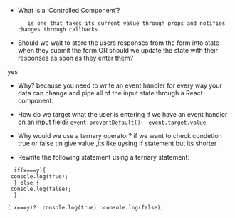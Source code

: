 * What is a ‘Controlled Component’?
         
         is one that takes its current value through props and notifies changes through callbacks 
* Should we wait to store the users responses from the form into state when they submit the form OR should we update the state with their responses as soon as they enter them?

yes
* Why?
because you need to write an event handler for every way your data can change and pipe all of the input state through a React component. 
* How do we target what the user is entering if we have an event handler on an input field?
`event.preventDefault();`
` event.target.value`

* Why would we use a ternary operator?
if we want to check condetion true or false tin give value ,its like uysing if statement but its shorter 
* Rewrite the following statement using a ternary statement:
```
  if(x===y){
 console.log(true);
  } else {
 console.log(false);
  }
  ```
  
  ```
( x===y)?  console.log(true) :console.log(false);
  ```

